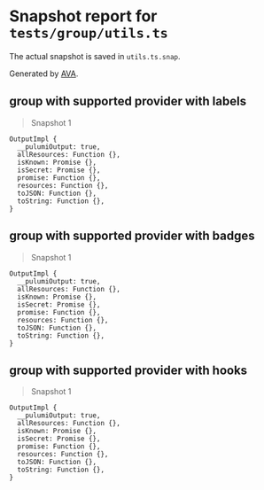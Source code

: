 # Snapshot report for `tests/group/utils.ts`

The actual snapshot is saved in `utils.ts.snap`.

Generated by [AVA](https://avajs.dev).

## group with supported provider with labels

> Snapshot 1

    OutputImpl {
      __pulumiOutput: true,
      allResources: Function {},
      isKnown: Promise {},
      isSecret: Promise {},
      promise: Function {},
      resources: Function {},
      toJSON: Function {},
      toString: Function {},
    }

## group with supported provider with badges

> Snapshot 1

    OutputImpl {
      __pulumiOutput: true,
      allResources: Function {},
      isKnown: Promise {},
      isSecret: Promise {},
      promise: Function {},
      resources: Function {},
      toJSON: Function {},
      toString: Function {},
    }

## group with supported provider with hooks

> Snapshot 1

    OutputImpl {
      __pulumiOutput: true,
      allResources: Function {},
      isKnown: Promise {},
      isSecret: Promise {},
      promise: Function {},
      resources: Function {},
      toJSON: Function {},
      toString: Function {},
    }
